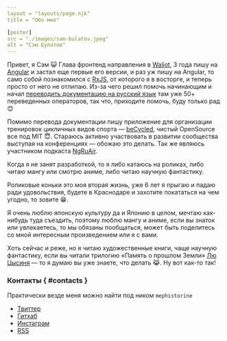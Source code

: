 ```yaml
---
layout = "layouts/page.njk"
title = "Обо мне"

[poster]
src = "./images/sam-bulatov.jpeg"
alt = "Сэм Булатов"
---
```


Привет, я Сэм 😺 Глава фронтенд направления в [Waliot](https://github.com/waliot), 3 года пишу на [Angular](https://angular.io) и застал еще первые его версии, и раз уж пишу на Angular, то само собой познакомился с [RxJS](https://rxjs.dev), от которого я в восторге, и теперь просто от него не отлипаю. Из-за чего решил помочь начинающим и начал [переводить документацию на русский язык](https://learnrxjs.ru) там уже 50+ переведенных операторов, так что, приходите помочь, буду только рад 😊

Помимо перевода документации пишу приложение для организации тренировок цикличных видов спорта — [beCycled](https://becycled.me), чистый OpenSource все под MIT 😇. Стараюсь активно участвовать в развитии сообщества выступая на конференциях — обожаю это делать. Так же являюсь участником подкаста [NgRuAir](https://github.com/ngRuAir/ngruair).

Когда я не занят разработкой, то я либо катаюсь на роликах, либо читаю мангу или смотрю аниме, либо читаю научную фантастику.

Роликовые коньки это моя вторая жизнь, уже 6 лет я прыгаю и падаю ради удовольствия, будете в Краснодаре и захотите покататься на чем угодно, то зовите 😁.

Я очень люблю японскую культуру да и Японию в целом, мечтаю как-нибудь туда съездить, поэтому люблю мангу и аниме, если вы знаток или увлекаетесь, то мы обязаны пообщаться, может быть поделитесь со мной интересным произведением или я с вами.

Хоть сейчас и реже, но я читаю художественные книги, чаще научную фантастику, если вы читали трилогию «Память о прошлом Земли» [Лю Цысиня](https://ru.wikipedia.org/wiki/%D0%9B%D1%8E_%D0%A6%D1%8B%D1%81%D0%B8%D0%BD%D1%8C) — то я думаю вы уже знаете, что делать 😹. Ну вот как-то так!

### Контакты { #contacts }

Практически везде меня можно найти под ником `mephistorine`

- [Твиттер](https://twitter.com/mephistorine)
- [Гитхаб](https://github.com/mephistorine)
- [Инстаграм](https://instagram.com/mephistorine)
- [RSS](/feed.xml)

